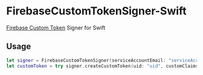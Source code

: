 # FirebaseCustomTokenSigner-Swift

[Firebase Custom Token](https://firebase.google.com/docs/auth/admin/create-custom-tokens) Signer for Swift

## Usage

```swift
let signer = FirebaseCustomTokenSigner(serviceAccountEmail: "serviceAccountEmail", serviceAccountPrivateKey: "serviceAccountPrivateKey")
let customToken = try signer.createCustomToken(uid: "uid", customClaims: ["premium_account": ClaimValue.bool(true)])
```
